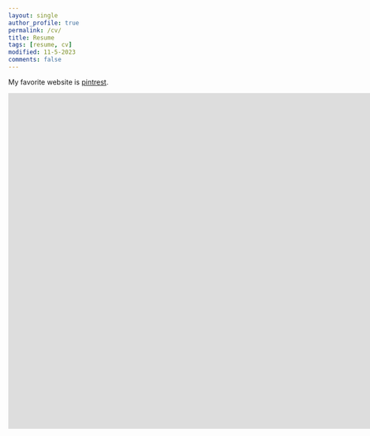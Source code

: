 ```yaml
---
layout: single
author_profile: true
permalink: /cv/
title: Resume
tags: [resume, cv]
modified: 11-5-2023
comments: false
---
```




My favorite website is [pintrest](https://www.pintrest.com/).





<iframe width="1691" height="680" src="https://www.youtube.com/embed/LOTtWzX3Wp4" title="The STRANGE Reason He's The World's Best Climber" frameborder="0" allow="accelerometer; autoplay; clipboard-write; encrypted-media; gyroscope; picture-in-picture" allowfullscreen></iframe>



